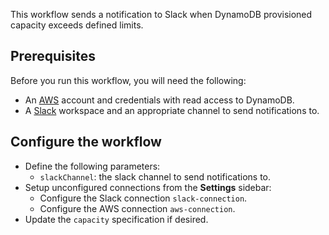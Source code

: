This workflow sends a notification to Slack when DynamoDB provisioned capacity exceeds defined limits.

## Prerequisites

Before you run this workflow, you will need the following:
- An [AWS](https://aws.amazon.com/) account and credentials with read access to DynamoDB.
- A [Slack](https://slack.com/) workspace and an appropriate channel to send notifications to.

## Configure the workflow

- Define the following parameters:
    - `slackChannel`: the slack channel to send notifications to.
- Setup unconfigured connections from the **Settings** sidebar:
    - Configure the Slack connection `slack-connection`.
    - Configure the AWS connection `aws-connection`.
- Update the `capacity` specification if desired.


